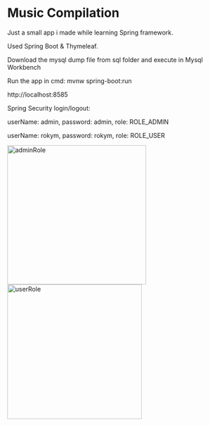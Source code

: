 # Music Compilation
Just a small app i made while learning Spring framework.

Used Spring Boot & Thymeleaf.

Download the mysql dump file from sql folder and execute in Mysql Workbench

Run the app in cmd: mvnw spring-boot:run

http://localhost:8585

Spring Security login/logout:

userName: admin, password: admin, role: ROLE_ADMIN

userName: rokym, password: rokym, role: ROLE_USER

<img width="316" alt="adminRole" src="https://user-images.githubusercontent.com/61582271/163247346-921f80b7-ba53-46d5-aece-f704f0dfe18e.PNG">

<img width="306" alt="userRole" src="https://user-images.githubusercontent.com/61582271/163247362-7f18ac8d-b0c9-458d-a499-f69437b7b7d1.PNG">
